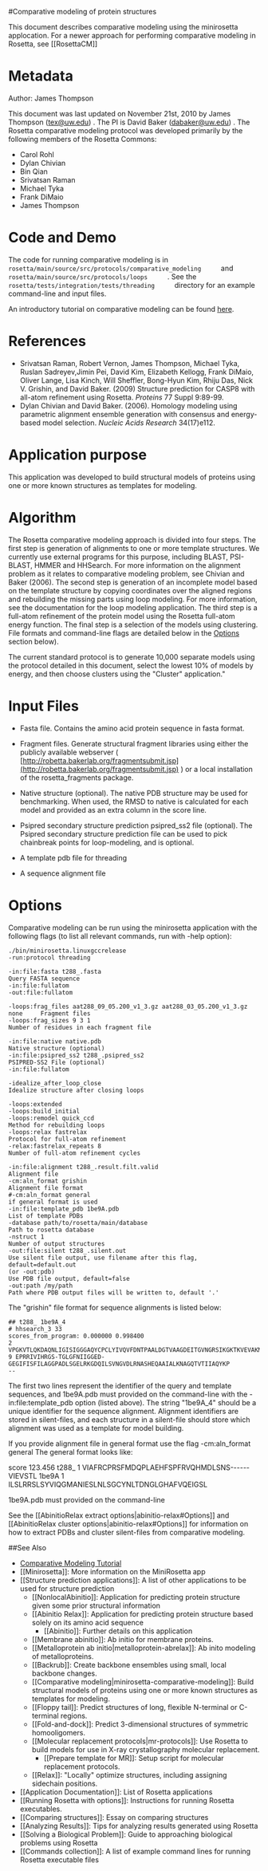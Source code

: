 #Comparative modeling of protein structures

This document describes comparative modeling using the minirosetta applocation.
For a newer approach for performing comparative modeling in Rosetta, see [[RosettaCM]]


Metadata
========

Author: James Thompson

This document was last updated on November 21st, 2010 by James Thompson (tex@uw.edu) . The PI is David Baker (dabaker@uw.edu) . The Rosetta comparative modeling protocol was developed primarily by the following members of the Rosetta Commons:

-   Carol Rohl
-   Dylan Chivian
-   Bin Qian
-   Srivatsan Raman
-   Michael Tyka
-   Frank DiMaio
-   James Thompson

Code and Demo
=============

The code for running comparative modeling is in `       rosetta/main/source/src/protocols/comparative_modeling      ` and `       rosetta/main/source/src/protocols/loops      ` . See the `       rosetta/tests/integration/tests/threading      ` directory for an example command-line and input files.

An introductory tutorial on comparative modeling can be found [here](https://www.rosettacommons.org/demos/latest/tutorials/rosetta_cm/rosetta_cm_tutorial).

References
==========

-   Srivatsan Raman, Robert Vernon, James Thompson, Michael Tyka, Ruslan Sadreyev,Jimin Pei, David Kim, Elizabeth Kellogg, Frank DiMaio, Oliver Lange, Lisa Kinch, Will Sheffler, Bong-Hyun Kim, Rhiju Das, Nick V. Grishin, and David Baker. (2009) Structure prediction for CASP8 with all-atom refinement using Rosetta. *Proteins* 77 Suppl 9:89-99.
-   Dylan Chivian and David Baker. (2006). Homology modeling using parametric alignment ensemble generation with consensus and energy-based model selection. *Nucleic Acids Research* 34(17)e112.

Application purpose
===========================================

This application was developed to build structural models of proteins using one or more known structures as templates for modeling.

Algorithm
=========

The Rosetta comparative modeling approach is divided into four steps. The first step is generation of alignments to one or more template structures. We currently use external programs for this purpose, including BLAST, PSI-BLAST, HMMER and HHSearch. For more information on the alignment problem as it relates to comparative modeling problem, see Chivian and Baker (2006). The second step is generation of an incomplete model based on the template structure by copying coordinates over the aligned regions and rebuilding the missing parts using loop modeling. For more information, see the documentation for the loop modeling application. The third step is a full-atom refinement of the protein model using the Rosetta full-atom energy function. The final step is a selection of the models using clustering. File formats and command-line flags are detailed below in the [Options](#Options) section below).

The current standard protocol is to generate 10,000 separate models using the protocol detailed in this document, select the lowest 10% of models by energy, and then choose clusters using the "Cluster" application."

Input Files
===========

-   Fasta file. Contains the amino acid protein sequence in fasta format.

-   Fragment files. Generate structural fragment libraries using either the publicly available webserver ( [http://robetta.bakerlab.org/fragmentsubmit.jsp](http://robetta.bakerlab.org/fragmentsubmit.jsp) ) or a local installation of the rosetta\_fragments package.

-   Native structure (optional). The native PDB structure may be used for benchmarking. When used, the RMSD to native is calculated for each model and provided as an extra column in the score line.

-   Psipred secondary structure prediction psipred\_ss2 file (optional). The Psipred secondary structure prediction file can be used to pick chainbreak points for loop-modeling, and is optional.

-   A template pdb file for threading

-   A sequence alignment file

Options
=======

Comparative modeling can be run using the minirosetta application with the following flags (to list all relevant commands, run with -help option):

```
./bin/minirosetta.linuxgccrelease
-run:protocol threading

-in:file:fasta t288_.fasta                                                    Query FASTA sequence
-in:file:fullatom
-out:file:fullatom

-loops:frag_files aat288_09_05.200_v1_3.gz aat288_03_05.200_v1_3.gz none     Fragment files
-loops:frag_sizes 9 3 1                                                      Number of residues in each fragment file

-in:file:native native.pdb                                                  Native structure (optional)
-in:file:psipred_ss2 t288_.psipred_ss2                                        PSIPRED-SS2 File (optional)
-in:file:fullatom

-idealize_after_loop_close                                                    Idealize structure after closing loops

-loops:extended
-loops:build_initial
-loops:remodel quick_ccd                                                     Method for rebuilding loops
-loops:relax fastrelax                                                       Protocol for full-atom refinement
-relax:fastrelax_repeats 8                                                    Number of full-atom refinement cycles

-in:file:alignment t288_.result.filt.valid                                    Alignment file
-cm:aln_format grishin                                                        Alignment file format
#-cm:aln_format general                                                       if general format is used
-in:file:template_pdb 1be9A.pdb                                               List of template PDBs
-database path/to/rosetta/main/database                                       Path to rosetta database
-nstruct 1                                                                    Number of output structures
-out:file:silent t288_.silent.out                                             Use silent file output, use filename after this flag, default=default.out
(or -out:pdb)                                                                 Use PDB file output, default=false
-out:path /my/path                                                            Path where PDB output files will be written to, default '.'
```

The "grishin" file format for sequence alignments is listed below:

```
## t288_ 1be9A_4
# hhsearch_3 33
scores_from_program: 0.000000 0.998400
2 VPGKVTLQKDAQNLIGISIGGGAQYCPCLYIVQVFDNTPAALDGTVAAGDEITGVNGRSIKGKTKVEVAKMIQEVKGEVTIHYNKLQ
9 EPRRIVIHRGS-TGLGFNIIGGED-GEGIFISFILAGGPADLSGELRKGDQILSVNGVDLRNASHEQAAIALKNAGQTVTIIAQYKP
--
```

The first two lines represent the identifier of the query and template sequences, and 1be9A.pdb must provided on the command-line with the -in:file:template_pdb option (listed above). The string "1be9A\_4" should be a unique identifier for the sequence alignment. Alignment identifiers are stored in silent-files, and each structure in a silent-file should store which alignment was used as a template for model building.

If you provide alignment file in general format use the flag -cm:aln_format general
The general format looks like:

score 123.456
t288_		1 VIAFRCPRSFMDQPLAEHFSPFRVQHMDLSNS------VIEVSTL
1be9A 	1 ILSLRRSLSYVIQGMANIESLNLSGCYNLTDNGLGHAFVQEIGSL

1be9A.pdb must provided on the command-line

See the [[AbinitioRelax extract options|abinitio-relax#Options]] and [[AbinitioRelax cluster options|abinitio-relax#Options]] for information on how to extract PDBs and cluster silent-files from comparative modeling.

##See Also

* [Comparative Modeling Tutorial](https://www.rosettacommons.org/demos/latest/tutorials/rosetta_cm/rosetta_cm_tutorial)
* [[Minirosetta]]: More information on the MiniRosetta app
* [[Structure prediction applications]]: A list of other applications to be used for structure prediction
  * [[NonlocalAbinitio]]: Application for predicting protein structure given some prior structural information
  * [[Abinitio Relax]]: Application for predicting protein structure based solely on its amino acid sequence
    * [[Abinitio]]: Further details on this application
  * [[Membrane abinitio]]: Ab initio for membrane proteins.  
  * [[Metalloprotein ab initio|metalloprotein-abrelax]]: Ab inito modeling of metalloproteins.  
  - [[Backrub]]: Create backbone ensembles using small, local backbone changes.  
  - [[Comparative modeling|minirosetta-comparative-modeling]]: Build structural models of proteins using one or more known structures as templates for modeling.  
  - [[Floppy tail]]: Predict structures of long, flexible N-terminal or C-terminal regions.
  - [[Fold-and-dock]]: Predict 3-dimensional structures of symmetric homooligomers.  
  - [[Molecular replacement protocols|mr-protocols]]: Use Rosetta to build models for use in X-ray crystallography molecular replacement.  
    * [[Prepare template for MR]]: Setup script for molecular replacement protocols.  
  - [[Relax]]: "Locally" optimize structures, including assigning sidechain positions.
* [[Application Documentation]]: List of Rosetta applications
* [[Running Rosetta with options]]: Instructions for running Rosetta executables.
* [[Comparing structures]]: Essay on comparing structures
* [[Analyzing Results]]: Tips for analyzing results generated using Rosetta
* [[Solving a Biological Problem]]: Guide to approaching biological problems using Rosetta
* [[Commands collection]]: A list of example command lines for running Rosetta executable files
